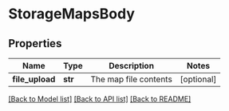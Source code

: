 # StorageMapsBody

## Properties
Name | Type | Description | Notes
------------ | ------------- | ------------- | -------------
**file_upload** | **str** | The map file contents | [optional] 

[[Back to Model list]](../README.md#documentation-for-models) [[Back to API list]](../README.md#documentation-for-api-endpoints) [[Back to README]](../README.md)

